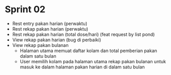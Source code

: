 # Sprint 02

- Rest entry pakan harian (perwaktu)
- Rest rekap pakan harian (perwaktu) 
- Rest rekap pakan harian (total dose/hari) (feat request by list pond)
- View rekap pakan harian (bug di perbaiki)
- View rekap pakan bulanan
    - Halaman utama memuat daftar kolam dan total pemberian pakan dalam satu bulan
    - User memilih kolam pada halaman utama rekap pakan bulanan untuk masuk ke dalam halaman pakan harian di dalam satu bulan